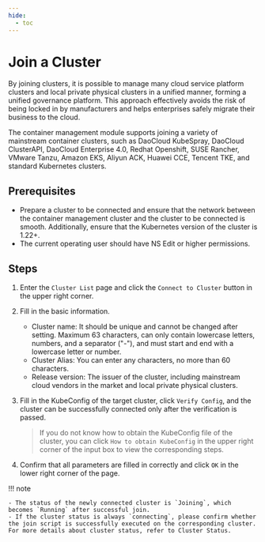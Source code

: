 ```yaml
---
hide:
  - toc
---
```


# Join a Cluster

By joining clusters, it is possible to manage many cloud service platform clusters and local private physical clusters in a unified manner, forming a unified governance platform. This approach effectively avoids the risk of being locked in by manufacturers and helps enterprises safely migrate their business to the cloud.

The container management module supports joining a variety of mainstream container clusters, such as DaoCloud KubeSpray, DaoCloud ClusterAPI, DaoCloud Enterprise 4.0, Redhat Openshift, SUSE Rancher, VMware Tanzu, Amazon EKS, Aliyun ACK, Huawei CCE, Tencent TKE, and standard Kubernetes clusters.

## Prerequisites

- Prepare a cluster to be connected and ensure that the network between the container management cluster and the cluster to be connected is smooth. Additionally, ensure that the Kubernetes version of the cluster is 1.22+.
- The current operating user should have NS Edit or higher permissions.

## Steps

1. Enter the `Cluster List` page and click the `Connect to Cluster` button in the upper right corner.

2. Fill in the basic information.

    - Cluster name: It should be unique and cannot be changed after setting. Maximum 63 characters, can only contain lowercase letters, numbers, and a separator ("-"), and must start and end with a lowercase letter or number.
    - Cluster Alias: You can enter any characters, no more than 60 characters.
    - Release version: The issuer of the cluster, including mainstream cloud vendors in the market and local private physical clusters.

3. Fill in the KubeConfig of the target cluster, click `Verify Config`, and the cluster can be successfully connected only after the verification is passed.

    > If you do not know how to obtain the KubeConfig file of the cluster, you can click `How to obtain KubeConfig` in the upper right corner of the input box to view the corresponding steps.

4. Confirm that all parameters are filled in correctly and click `OK` in the lower right corner of the page.

!!! note

    - The status of the newly connected cluster is `Joining`, which becomes `Running` after successful join.
    - If the cluster status is always `connecting`, please confirm whether the join script is successfully executed on the corresponding cluster. For more details about cluster status, refer to Cluster Status.
